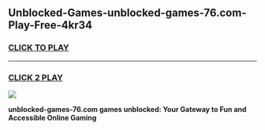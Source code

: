 
## Unblocked-Games-unblocked-games-76.com-Play-Free-4kr34
<h3>
<a href="https://premium76.site?title=unblocked-games-76.com&ref=17A">CLICK TO PLAY</a></h3>
<hr>

<h3>
<a href="https://premium76.site?title=unblocked-games-76.com&ref=17A">CLICK 2 PLAY</a>
  
</h3>

<a href="https://premium76.site?title=unblocked-games-76.com&ref=17A"><img src="https://clearcache.store/games.png"></a>


**unblocked-games-76.com games unblocked: Your Gateway to Fun and Accessible Online Gaming**
